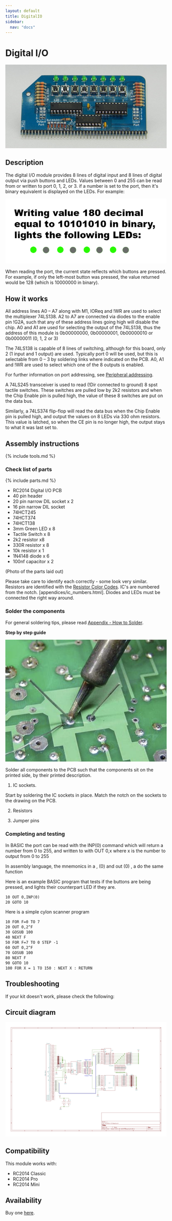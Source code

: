 ```yaml
---
layout: default
title: DigitalIO
sidebar:
  nav: "docs"
---
```


# Digital I/O

![](board1.jpg)

## Description

The digital I/O module provides 8 lines of digital input and 8 lines of digital output via push buttons and LEDs. Values between 0 and 255 can be read from or written to port 0, 1, 2, or 3. if a number is set to the port, then it's binary equivalent is displayed on the LEDs. For example:

![](leds.png)

When reading the port, the current state reflects which buttons are pressed. For example, if only the left-most button was pressed, the value returned would be 128 (which is 10000000 in binary).

## How it works

All address lines A0 – A7 along with M1, IOReq and !WR are used to select the multiplexer 74LS138. A2 to A7 are connected via diodes to the enable pin !G2A, such that any of these address lines going high will disable the chip. A0 and A1 are used for selecting the output of the 74LS138, thus the address of this module is 0b00000000, 0b00000001, 0b00000010 or 0b00000011 (0, 1, 2 or 3)

The 74LS138 is capable of 8 lines of switching, although for this board, only 2 (1 input and 1 output) are used. Typically port 0 will be used, but this is selectable from 0 – 3 by soldering links where indicated on the PCB. A0, A1 and !WR are used to select which one of the 8 outputs is enabled.

For further information on port addressing, see [Peripheral addressing](peripheral.html).

A 74LS245 transceiver is used to read (!Dir connected to ground) 8 spst tactile switches. These switches are pulled low by 2k2 resistors and when the Chip Enable pin is pulled high, the value of these 8 switches are put on the data bus.

Similarly, a 74LS374 flip-flop will read the data bus when the Chip Enable pin is pulled high, and output the values on 8 LEDs via 330 ohm resistors. This value is latched, so when the CE pin is no longer high, the output stays to what it was last set to.


## Assembly instructions

{% include tools.md %}

### Check list of parts

{% include parts.md %}

<ul>
<li>RC2014 Digital I/O PCB</li>
<li>40 pin header</li>
<li>20 pin narrow DIL socket x 2</li>
<li>16 pin narrow DIL socket</li>
<li>74HCT245</li>
<li>74HCT374</li>
<li>74HCT138</li>
<li>3mm Green LED x 8</li>
<li>Tactile Switch x 8</li>
<li>2k2 resistor x8</li>
<li>330R resistor x 8</li>
<li>10k resistor x 1</li>
<li>1N4148 diode x 6</li>
<li>100nf capacitor x 2</li>
</ul>


(Photo of the parts laid out)

 Please take care to identify each correctly - some look very similar. Resistors are identified with the [Resistor Color Codes](appendices/resistor_color_codes.htm). IC's are numbered from the notch. [appendices/ic_numbers.html]. Diodes and LEDs must be connected the right way around.


### Solder the components

For general soldering tips, please read [Appendix - How to Solder](appendices/soldering.html).

**Step by step guide**

![](soldering.png)

Solder all components to the PCB such that the components sit on the printed side, by their printed description.

1. IC sockets.

Start by soldering the IC sockets in place. Match the notch on the sockets to the drawing on the PCB.

2. Resistors

3. Jumper pins



### Completing and testing

In BASIC the port can be read with the INP(0) command which will return a number from 0 to 255, and written to with OUT 0,x where x is the number to output from 0 to 255

In assembly language, the mnemonics in a , (0) and out (0) , a do the same function

Here is an example BASIC program that tests if the buttons are being pressed, and lights their counterpart LED if they are.

```BASIC
10 OUT 0,INP(0)
20 GOTO 10
```

Here is a simple cylon scanner program

```BASIC
10 FOR F=0 TO 7
20 OUT 0,2^F
30 GOSUB 100
40 NEXT F
50 FOR F=7 TO 0 STEP -1
60 OUT 0,2^F
70 GOSUB 100
80 NEXT F
90 GOTO 10
100 FOR X = 1 TO 150 : NEXT X : RETURN
```


## Troubleshooting

If your kit doesn't work, please check the following:


## Circuit diagram

![](schematic.png)

## Compatibility

This module works with:

* RC2014 Classic
* RC2014 Pro
* RC2014 Mini


## Availability

Buy one [here](https://www.tindie.com/products/Semachthemonkey/digital-io-module-for-rc2014-z80-homebrew-computer/).
